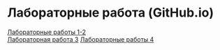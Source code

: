 # Лабораторные работа (GitHub.io)
[Лабораторные работы 1-2](https://dokinsking.github.io/WebLabsPages/Lab1_2/)<br>
[Лабораторная работа 3](https://dokinsking.github.io/WebLabsPages/Lab3/)
[Лабораторные работы 4](https://dokinsking.github.io/WebLabsPages/LB4/)
